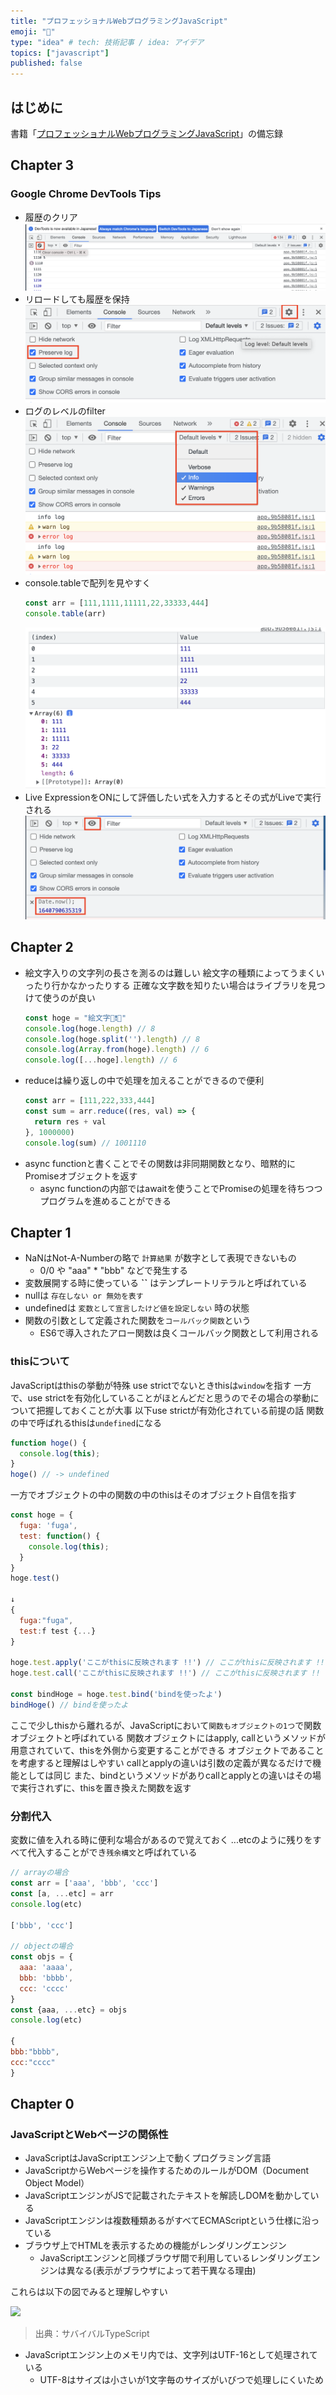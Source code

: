```yaml
---
title: "プロフェッショナルWebプログラミングJavaScript"
emoji: "🍲"
type: "idea" # tech: 技術記事 / idea: アイデア
topics: ["javascript"]
published: false
---
```


## はじめに

書籍「[プロフェッショナルWebプログラミングJavaScript](https://www.amazon.co.jp/dp/4295201049/)」の備忘録

## Chapter 3

### Google Chrome DevTools Tips

- 履歴のクリア
  ![](/images/professional-js-memo/clear-history.png)
- リロードしても履歴を保持
  ![](/images/professional-js-memo/preserve-log.png)
- ログのレベルのfilter
  ![](/images/professional-js-memo/filter-log-level.png)
- console.tableで配列を見やすく
  ```js
  const arr = [111,1111,11111,22,33333,444]
  console.table(arr)
  ```
  ![](/images/professional-js-memo/console-table.png)
- Live ExpressionをONにして評価したい式を入力するとその式がLiveで実行される
  ![](/images/professional-js-memo/live-expression.png)

## Chapter 2

- 絵文字入りの文字列の長さを測るのは難しい
  絵文字の種類によってうまくいったり行かなかったりする
  正確な文字数を知りたい場合はライブラリを見つけて使うのが良い
  ```js
  const hoge = "絵文字🌵❗🍲"
  console.log(hoge.length) // 8
  console.log(hoge.split('').length) // 8
  console.log(Array.from(hoge).length) // 6
  console.log([...hoge].length) // 6
  ```
- reduceは繰り返しの中で処理を加えることができるので便利
  ```js
  const arr = [111,222,333,444]
  const sum = arr.reduce((res, val) => {
    return res + val
  }, 1000000)
  console.log(sum) // 1001110
  ```
- async functionと書くことでその関数は非同期関数となり、暗黙的にPromiseオブジェクトを返す
  - async functionの内部ではawaitを使うことでPromiseの処理を待ちつつプログラムを進めることができる

## Chapter 1

- NaNはNot-A-Numberの略で `計算結果` が数字として表現できないもの
  - 0/0 や "aaa" * "bbb" などで発生する
- 変数展開する時に使っている **``** はテンプレートリテラルと呼ばれている
- nullは `存在しない or 無効を表す`
- undefinedは `変数として宣言したけど値を設定しない` 時の状態
- 関数の引数として定義された関数を`コールバック関数`という
  - ES6で導入されたアロー関数は良くコールバック関数として利用される

### thisについて

JavaScriptはthisの挙動が特殊
use strictでないときthisは`window`を指す
一方で、use strictを有効化していることがほとんどだと思うのでその場合の挙動について把握しておくことが大事
以下use strictが有効化されている前提の話
関数の中で呼ばれるthisは`undefined`になる

```js
function hoge() {
  console.log(this);
}
hoge() // -> undefined
```

一方でオブジェクトの中の関数の中のthisはそのオブジェクト自信を指す

```js
const hoge = {
  fuga: 'fuga',
  test: function() {
    console.log(this);
  }
}
hoge.test()

↓
{
  fuga:"fuga",
  test:f test {...}
}

hoge.test.apply('ここがthisに反映されます !!') // ここがthisに反映されます !!
hoge.test.call('ここがthisに反映されます !!') // ここがthisに反映されます !!

const bindHoge = hoge.test.bind('bindを使ったよ')
bindHoge() // bindを使ったよ
```

ここで少しthisから離れるが、JavaScriptにおいて`関数もオブジェクトの1つ`で関数オブジェクトと呼ばれている
関数オブジェクトにはapply, callというメソッドが用意されていて、thisを外側から変更することができる
オブジェクトであることを考慮すると理解はしやすい
callとapplyの違いは引数の定義が異なるだけで機能としては同じ
また、bindというメソッドがありcallとapplyとの違いはその場で実行されずに、thisを置き換えた関数を返す

### 分割代入

変数に値を入れる時に便利な場合があるので覚えておく
...etcのように残りをすべて代入することができ`残余構文`と呼ばれている

```js
// arrayの場合
const arr = ['aaa', 'bbb', 'ccc']
const [a, ...etc] = arr
console.log(etc)

['bbb', 'ccc']

// objectの場合
const objs = {
  aaa: 'aaaa',
  bbb: 'bbbb',
  ccc: 'cccc'
}
const {aaa, ...etc} = objs
console.log(etc)

{
bbb:"bbbb",
ccc:"cccc"
}
```

## Chapter 0

### JavaScriptとWebページの関係性

- JavaScriptはJavaScriptエンジン上で動くプログラミング言語
- JavaScriptからWebページを操作するためのルールがDOM（Document Object Model）
- JavaScriptエンジンがJSで記載されたテキストを解読しDOMを動かしている
- JavaScriptエンジンは複数種類あるがすべてECMAScriptという仕様に沿っている
- ブラウザ上でHTMLを表示するための機能がレンダリングエンジン
  - JavaScriptエンジンと同様ブラウザ間で利用しているレンダリングエンジンは異なる(表示がブラウザによって若干異なる理由)

これらは以下の図でみると理解しやすい

![](https://typescriptbook.jp/assets/files/browser-rendering-engine-javascript-engine-ecmascript-relations-977f2898337ec4fefb4fa76955d63913.svg)

> 出典：サバイバルTypeScript

- JavaScriptエンジン上のメモリ内では、文字列はUTF-16として処理されている
  - UTF-8はサイズは小さいが1文字毎のサイズがいびつで処理しにくいため